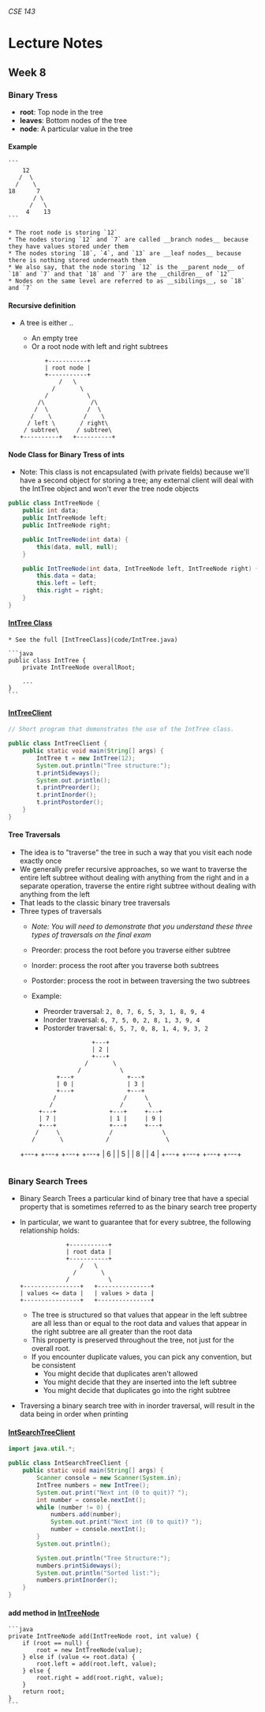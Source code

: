 _CSE 143_
# Lecture Notes
## Week 8

### Binary Tress
* __root__: Top node in the tree
* __leaves__: Bottom nodes of the tree
* __node__: A particular value in the tree

#### Example

	```
	    12
	   /  \
	  /    \
	18      7
	       / \
	      /   \
	     4    13
	```

	* The root node is storing `12`
	* The nodes storing `12` and `7` are called __branch nodes__ because they have values stored under them
	* The nodes storing `18`, `4`, and `13` are __leaf nodes__ because there is nothing stored underneath them
	* We also say, that the node storing `12` is the __parent node__ of `18` and `7` and that `18` and `7` are the __children__ of `12`
	* Nodes on the same level are referred to as __sibilings__, so `18` and `7` 

#### Recursive definition
* A tree is either ..
	* An empty tree
	* Or a root node with left and right subtrees

	```
	       +-----------+
	       | root node |
	       +-----------+
	           /   \
	         /       \
	       /           \
	     /\             /\
	    /  \           /  \
	   /    \         /    \
	  / left \       / right\
	 / subtree\     / subtree\
	+----------+   +----------+
	```

#### Node Class for Binary Tress of ints
* Note: This class is not encapsulated (with private fields) because we'll have a second object for storing a tree; any external client will deal with the IntTree object and won't ever the tree node objects

```java
public class IntTreeNode {
	public int data;
	public IntTreeNode left;
	public IntTreeNode right;

	public IntTreeNode(int data) {
		this(data, null, null);
	}

	public IntTreeNode(int data, IntTreeNode left, IntTreeNode right) {
		this.data = data;
		this.left = left;
		this.right = right;
	}
}
```

#### [IntTree Class](code/IntTree.java)
	* See the full [IntTreeClass](code/IntTree.java)

	```java
	public class IntTree {
		private IntTreeNode overallRoot;

		...
	}
	```

#### [IntTreeClient](code/IntTreeClient.java)

```java
// Short program that demonstrates the use of the IntTree class.

public class IntTreeClient {
    public static void main(String[] args) {
        IntTree t = new IntTree(12);
        System.out.println("Tree structure:");
        t.printSideways();
        System.out.println();
        t.printPreorder();
        t.printInorder();
        t.printPostorder();
    }
}
```

#### Tree Traversals
* The idea is to "traverse" the tree in such a way that you visit each node exactly once
* We generally prefer recursive approaches, so we want to traverse the entire left subtree without dealing with anything from the right and in a separate operation, traverse the entire right subtree without dealing with anything from the left
* That leads to the classic binary tree traversals
* Three types of traversals
	* _Note: You will need to demonstrate that you understand these three types of traversals on the final exam_
	* Preorder: process the root before you traverse either subtree
	* Inorder: process the root after you traverse both subtrees
	* Postorder: process the root in between traversing the two subtrees

	* Example:
		* Preorder traversal: `2, 0, 7, 6, 5, 3, 1, 8, 9, 4`
		* Inorder traversal: `6, 7, 5, 0, 2, 8, 1, 3, 9, 4`
		* Postorder traversal: `6, 5, 7, 0, 8, 1, 4, 9, 3, 2`

		```
	                     +---+
	                     | 2 |
	                     +---+
	                   /       \
	                 /           \
	           +---+               +---+
	           | 0 |               | 3 |
	           +---+               +---+
	          /                   /     \
	         /                   /       \
	      +---+               +---+     +---+
	      | 7 |               | 1 |     | 9 |
	      +---+               +---+     +---+
	     /     \              /              \
	    /       \            /                \
	 +---+     +---+      +---+              +---+
	 | 6 |     | 5 |      | 8 |              | 4 |
	 +---+     +---+      +---+              +---+
	 ```

### Binary Search Trees
* Binary Search Trees a particular kind of binary tree that have a special property that is sometimes referred to as the binary search tree property
* In particular, we want to guarantee that for every subtree, the following relationship holds:

	```
	             +-----------+
	             | root data |
	             +-----------+
	                 /   \
	               /       \
	             /           \
	+----------------+   +---------------+
	| values <= data |   | values > data |
	+----------------+   +---------------+
	```

	* The tree is structured so that values that appear in the left subtree are all less than or equal to the root data and values that appear in the right subtree are all greater than the root data
	* This property is preserved throughout the tree, not just for the overall root.
	* If you encounter duplicate values, you can pick any convention, but be consistent
		* You might decide that duplicates aren't allowed
		* You might decide that they are inserted into the left subtree
		* You might decide that duplicates go into the right subtree
* Traversing a binary search tree with in inorder traversal, will result in the data being in order when printing

#### [IntSearchTreeClient](code/IntSearchTreeClient.java)

```java
import java.util.*;

public class IntSearchTreeClient {
	public static void main(String[] args) {
		Scanner console = new Scanner(System.in);
		IntTree numbers = new IntTree();
		System.out.print("Next int (0 to quit)? ");
		int number = console.nextInt();
		while (number != 0) {
			numbers.add(number);
			System.out.print("Next int (0 to quit)? ");
			number = console.nextInt();
		}
		System.out.println();

		System.out.println("Tree Structure:");
		numbers.printSideways();
		System.out.println("Sorted list:");
		numbers.printInorder();
	}
}
```

#### add method in [IntTreeNode](code/IntTreeNode.java)

	```java
	private IntTreeNode add(IntTreeNode root, int value) {
		if (root == null) {
			root = new IntTreeNode(value);
		} else if (value <= root.data) {
			root.left = add(root.left, value);
		} else {
			root.right = add(root.right, value);
		}
		return root;
	}
	```